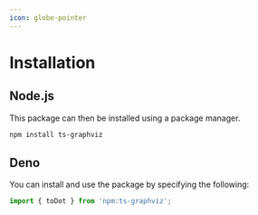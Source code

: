 ```yaml
---
icon: globe-pointer
---
```


# Installation

## Node.js

This package can then be installed using a package manager.

```bash
npm install ts-graphviz
```

## Deno

You can install and use the package by specifying the following:

```ts
import { toDot } from 'npm:ts-graphviz';
```
